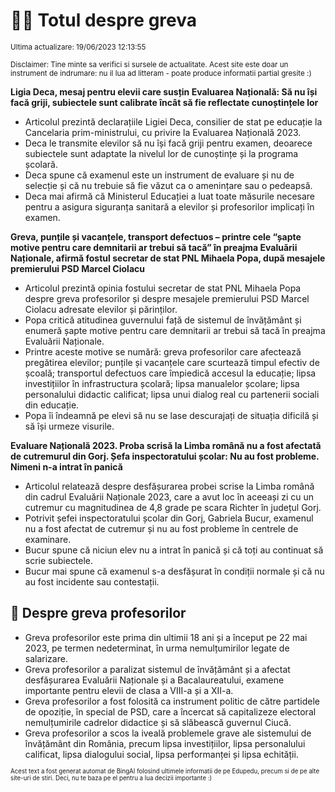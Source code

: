 # 👩‍🏫 Totul despre greva
<sub>Ultima actualizare: 19/06/2023 12:13:55</sub>

<sub>Disclaimer: Tine minte sa verifici si sursele de actualitate. Acest site este doar un instrument de indrumare: nu il lua ad litteram - poate produce informatii partial gresite :)</sub>

**Ligia Deca, mesaj pentru elevii care susțin Evaluarea Națională: Să nu își facă griji, subiectele sunt calibrate încât să fie reflectate cunoștințele lor**

- Articolul prezintă declarațiile Ligiei Deca, consilier de stat pe educație la Cancelaria prim-ministrului, cu privire la Evaluarea Națională 2023.
- Deca le transmite elevilor să nu își facă griji pentru examen, deoarece subiectele sunt adaptate la nivelul lor de cunoștințe și la programa școlară.
- Deca spune că examenul este un instrument de evaluare și nu de selecție și că nu trebuie să fie văzut ca o amenințare sau o pedeapsă.
- Deca mai afirmă că Ministerul Educației a luat toate măsurile necesare pentru a asigura siguranța sanitară a elevilor și profesorilor implicați în examen.

**Greva, punțile și vacanțele, transport defectuos – printre cele “șapte motive pentru care demnitarii ar trebui să tacă” în preajma Evaluării Naționale, afirmă fostul secretar de stat PNL Mihaela Popa, după mesajele premierului PSD Marcel Ciolacu**

- Articolul prezintă opinia fostului secretar de stat PNL Mihaela Popa despre greva profesorilor și despre mesajele premierului PSD Marcel Ciolacu adresate elevilor și părinților.
- Popa critică atitudinea guvernului față de sistemul de învățământ și enumeră șapte motive pentru care demnitarii ar trebui să tacă în preajma Evaluării Naționale.
- Printre aceste motive se numără: greva profesorilor care afectează pregătirea elevilor; punțile și vacanțele care scurtează timpul efectiv de școală; transportul defectuos care împiedică accesul la educație; lipsa investițiilor în infrastructura școlară; lipsa manualelor școlare; lipsa personalului didactic calificat; lipsa unui dialog real cu partenerii sociali din educație.
- Popa îi îndeamnă pe elevi să nu se lase descurajați de situația dificilă și să își urmeze visurile.

**Evaluare Națională 2023. Proba scrisă la Limba română nu a fost afectată de cutremurul din Gorj. Șefa inspectoratului școlar: Nu au fost probleme. Nimeni n-a intrat în panică**

- Articolul relatează despre desfășurarea probei scrise la Limba română din cadrul Evaluării Naționale 2023, care a avut loc în aceeași zi cu un cutremur cu magnitudinea de 4,8 grade pe scara Richter în județul Gorj.
- Potrivit șefei inspectoratului școlar din Gorj, Gabriela Bucur, examenul nu a fost afectat de cutremur și nu au fost probleme în centrele de examinare.
- Bucur spune că niciun elev nu a intrat în panică și că toți au continuat să scrie subiectele.
- Bucur mai spune că examenul s-a desfășurat în condiții normale și că nu au fost incidente sau contestații.

## 🏫 Despre greva profesorilor

- Greva profesorilor este prima din ultimii 18 ani și a început pe 22 mai 2023, pe termen nedeterminat, în urma nemulțumirilor legate de salarizare.
- Greva profesorilor a paralizat sistemul de învățământ și a afectat desfășurarea Evaluării Naționale și a Bacalaureatului, examene importante pentru elevii de clasa a VIII-a și a XII-a.
- Greva profesorilor a fost folosită ca instrument politic de către partidele de opoziție, în special de PSD, care a încercat să capitalizeze electoral nemulțumirile cadrelor didactice și să slăbească guvernul Ciucă.
- Greva profesorilor a scos la iveală problemele grave ale sistemului de învățământ din România, precum lipsa investițiilor, lipsa personalului calificat, lipsa dialogului social, lipsa performanței și lipsa echității.


<sub><sub>Acest text a fost generat automat de BingAI folosind ultimele informatii de pe Edupedu, precum si de pe alte site-uri de stiri. Deci, nu te baza pe el pentru a lua decizii importante :)</sub></sub>